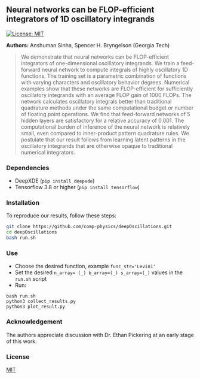 ## Neural networks can be FLOP-efficient integrators of 1D oscillatory integrands

[![License: MIT](https://img.shields.io/badge/License-MIT-yellow.svg)](#license)

__Authors:__ Anshuman Sinha, Spencer H. Bryngelson (Georgia Tech)

> We demonstrate that neural networks can be FLOP-efficient integrators of one-dimensional oscillatory integrands. We train a feed-forward neural network to compute integrals of highly oscillatory 1D functions. The training set is a parametric combination of functions with varying characters and oscillatory behavior degrees. Numerical examples show that these networks are FLOP-efficient for sufficiently oscillatory integrands with an average FLOP gain of 1000 FLOPs. The network calculates oscillatory integrals better than traditional quadrature methods under the same computational budget or number of floating point operations. We find that feed-forward networks of 5 hidden layers are satisfactory for a relative accuracy of 0.001. The computational burden of inference of the neural network is relatively small, even compared to inner-product pattern quadrature rules. We postulate that our result follows from learning latent patterns in the oscillatory integrands that are otherwise opaque to traditional numerical integrators.

### Dependencies

- DeepXDE (`pip install deepxde`)
- Tensorflow 3.8 or higher (`pip install tensorflow`)

### Installation

To reproduce our results, follow these steps:
```bash
git clone https://github.com/comp-physics/deepOscillations.git
cd deepOscillations
bash run.sh
```

### Use

- Choose the desired function, example `func_str='Levin1'`
- Set the desired `n_array= (_) b_array=(_) s_array=(_)` values in the `run.sh` script
- Run:
```console
bash run.sh
python3 collect_results.py
python3 plot_result.py
```

### Acknowledgement

The authors appreciate discussion with Dr. Ethan Pickering at an early stage of this work.

### License

[MIT](https://opensource.org/licenses/MIT)
